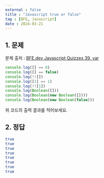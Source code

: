 ```yaml
---
external : false
title : "Javascript true or false"
tag : [BFE, Javascript]
date : 2024-03-21
---
```


## 1. 문제

문제 출처 : [BFE.dev Javascript Quizzes 39. var](https://bigfrontend.dev/quiz/true-or-false)

```js
console.log([] == 0)
console.log([] == false)
console.log(!![])
console.log([1] == 1)
console.log(!![1])
console.log(Boolean([]))
console.log(Boolean(new Boolean([])))
console.log(Boolean(new Boolean(false)))
```

위 코드의 출력 결과를 적어보세요.

## 2. 정답

```bash
true
true
true
true
true
true
true
true
```
